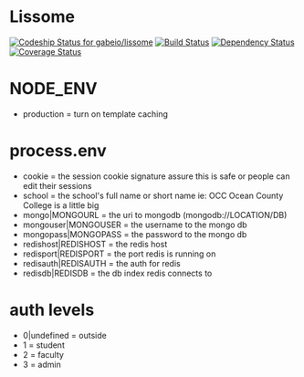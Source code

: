 Lissome
=======

[![Codeship Status for gabeio/lissome](https://codeship.com/projects/c39d9310-a813-0132-0b5b-32b415211618/status?branch=develop)](https://codeship.com/projects/67317)
[![Build Status](https://magnum.travis-ci.com/gabeio/lissome.svg?token=8ysSVLsN3qoWuWWmeBwM&branch=develop)](https://magnum.travis-ci.com/gabeio/lissome)
[![Dependency Status](https://gemnasium.com/feee31ec6a8bc2286a63441e57234d8f.svg)](https://gemnasium.com/gabeio/lissome)
[![Coverage Status](https://coveralls.io/repos/gabeio/lissome/badge.svg?branch=develop&t=blNPeE)](https://coveralls.io/r/gabeio/lissome?branch=develop)

NODE_ENV
========
- production = turn on template caching

process.env
===========
- cookie = the session cookie signature assure this is safe or people can edit their sessions
- school = the school's full name or short name ie: OCC Ocean County College is a little big
- mongo|MONGOURL = the uri to mongodb (mongodb://LOCATION/DB)
- mongouser|MONGOUSER = the username to the mongo db
- mongopass|MONGOPASS = the password to the mongo db
- redishost|REDISHOST = the redis host
- redisport|REDISPORT = the port redis is running on
- redisauth|REDISAUTH = the auth for redis
- redisdb|REDISDB = the db index redis connects to

auth levels
===========
- 0|undefined = outside
- 1 = student
- 2 = faculty
- 3 = admin
